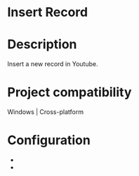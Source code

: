﻿# Insert Record

# Description

Insert a new record in Youtube.

# Project compatibility

Windows | Cross-platform

# Configuration

* 
*

